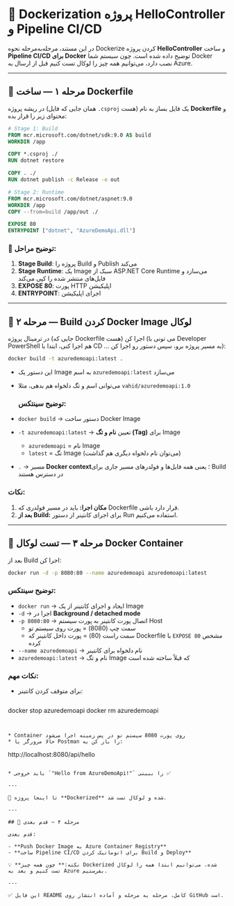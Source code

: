 # 🚀 Dockerization پروژه HelloController و Pipeline CI/CD

در این مستند، مرحله‌به‌مرحله نحوه Dockerize کردن پروژه **HelloController** و ساخت **Pipeline CI/CD برای Docker** توضیح داده شده است. چون سیستم شما Docker نصب دارد، می‌توانیم همه چیز را لوکال تست کنیم قبل از ارسال به Azure.

---

## 🔹 مرحله ۱ — ساخت Dockerfile

در ریشه پروژه (همان جایی که فایل `.csproj` هست) یک فایل بساز به نام **Dockerfile** و محتوای زیر را قرار بده:

```dockerfile
# Stage 1: Build
FROM mcr.microsoft.com/dotnet/sdk:9.0 AS build
WORKDIR /app

COPY *.csproj ./
RUN dotnet restore

COPY . ./
RUN dotnet publish -c Release -o out

# Stage 2: Runtime
FROM mcr.microsoft.com/dotnet/aspnet:9.0
WORKDIR /app
COPY --from=build /app/out ./

EXPOSE 80
ENTRYPOINT ["dotnet", "AzureDemoApi.dll"]
```

### 🔹 توضیح مراحل:

1. **Stage Build**: پروژه را Build و Publish می‌کند
2. **Stage Runtime**: یک Image سبک از ASP.NET Core Runtime می‌سازد و فایل‌های منتشر شده را کپی می‌کند
3. **EXPOSE 80**: پورت HTTP اپلیکیشن
4. **ENTRYPOINT**: اجرای اپلیکیشن

---

## 🔹 مرحله ۲ — Build کردن Docker Image لوکال

در ترمینال پروژه (جایی که Dockerfile هست) اجرا کن (می تونی با Developer PowerShell هم اجرا کنی، ابتدا با CD ... به مسیر پروژه برو، سپس دستور رو اجرا کن):

```bash
docker build -t azuredemoapi:latest .
```

* این دستور یک Image به اسم `azuredemoapi:latest` می‌سازد
* می‌توانی اسم و تگ دلخواه هم بدهی، مثلا `vahid/azuredemoapi:1.0`

  ### توضیح سینتکس:
* `docker build` → دستور ساخت Docker Image
* `-t azuredemoapi:latest` → تعیین **نام و تگ (Tag)** برای Image
  * `azuredemoapi` = نام Image
  * `latest` = تگ Image (می‌توان نام دلخواه دیگری هم گذاشت)
* `.` → مسیر **Docker context**؛ یعنی همه فایل‌ها و فولدرهای مسیر جاری برای Build در دسترس هستند

### نکات:
1. **مکان اجرا:** باید در مسیر فولدری که Dockerfile قرار دارد باشی.
2. **بعد از Build:** برای اجرای کانتینر از دستور Run استفاده می‌کنیم.

---

## 🔹 مرحله ۳ — تست لوکال Docker Container

بعد از Build اجرا کن:

```bash
docker run -d -p 8080:80 --name azuredemoapi azuredemoapi:latest
```

### توضیح سینتکس:
* `docker run` → ایجاد و اجرای کانتینر از یک Image
* `-d` → اجرا در **Background / detached mode**
* `-p 8080:80` → اتصال پورت کانتینر به پورت سیستم Host
  * سمت چپ (8080) = پورت روی سیستم تو
  * سمت راست (80) = پورت داخل کانتینر که Dockerfile با `EXPOSE 80` مشخص کرده
* `--name azuredemoapi` → نام دلخواه برای کانتینر
* `azuredemoapi:latest` → نام و تگ Image که قبلاً ساخته شده است

### نکات مهم:
- برای متوقف کردن کانتینر:
  ```bash
docker stop azuredemoapi
docker rm azuredemoapi
  ```


* Container روی پورت 8080 سیستم تو در پس زمینه اجرا می‌شود
* حالا مرورگر یا Postman را باز کن به:

```
http://localhost:8080/api/hello
```

* باید خروجی `"Hello from AzureDemoApi!"` را ببینی ✅

---

🎉 تا اینجا پروژه **Dockerized** شده و لوکال تست شد.

---

## 🔹 مرحله ۴ — قدم بعدی

قدم بعدی:

- **Push Docker Image به Azure Container Registry**
- **ساخت Pipeline CI/CD برای اتوماتیک کردن Build و Deploy**

💡 **نکته:** چون همه چیز Dockerized شده، می‌توانیم ابتدا همه را لوکال تست کنیم و بعد به Azure بفرستیم.

---

✅ این فایل README کامل، مرحله به مرحله و آماده انتشار روی GitHub است.

